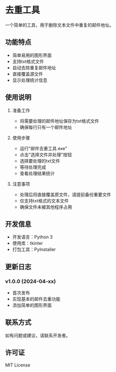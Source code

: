 # 去重工具

一个简单的工具，用于删除文本文件中重复的邮件地址。

## 功能特点

- 简单易用的图形界面
- 支持txt格式文件
- 自动去除重复邮件地址
- 直接覆盖源文件
- 显示处理统计信息

## 使用说明

1. 准备工作
   - 将需要处理的邮件地址保存为txt格式文件
   - 确保每行只有一个邮件地址

2. 使用步骤
   - 运行"邮件去重工具.exe"
   - 点击"选择文件并处理"按钮
   - 选择要处理的txt文件
   - 等待处理完成
   - 查看处理结果统计

3. 注意事项
   - 处理后将直接覆盖原文件，请提前备份重要文件
   - 仅支持txt格式的文本文件
   - 确保文件未被其他程序占用

## 开发信息

- 开发语言：Python 3
- 使用库：tkinter
- 打包工具：PyInstaller

## 更新日志

### v1.0.0 (2024-04-xx)
- 首次发布
- 实现基本的邮件去重功能
- 添加简单的图形界面

## 联系方式

如有问题或建议，请联系开发者。

## 许可证

MIT License 
